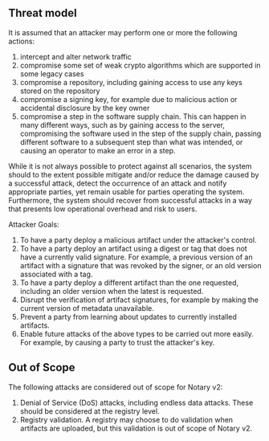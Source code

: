 ## Threat model

It is assumed that an attacker may perform one or more the following actions:

1. intercept and alter network traffic
2. compromise some set of weak crypto algorithms which are supported in some legacy cases
3. compromise a repository, including gaining access to use any keys stored on the repository
4. compromise a signing key, for example due to malicious action or accidental disclosure by the key owner
5. compromise a step in the software supply chain.  This can happen in many different ways, such as by gaining access to the server, compromising the software used in the step of the supply chain, passing different software to a subsequent step than what was intended, or causing an operator to make an error in a step.

While it is not always possible to protect against all scenarios, the system should to the extent possible mitigate and/or reduce the damage caused by a successful attack, detect the occurrence of an attack and notify appropriate parties, yet remain usable for parties operating the system.  Furthermore, the system should recover from successful attacks in a way that presents low operational overhead and risk to users.

Attacker Goals:
1. To have a party deploy a malicious artifact under the attacker's control.
2. To have a party deploy an artifact using a digest or tag that does not have a currently valid signature.  For example, a previous version of an artifact with a signature that was revoked by the signer, or an old version associated with a tag.
3. To have a party deploy a different artifact than the one requested, including an older version when the latest is requested.
4. Disrupt the verification of artifact signatures, for example by making the current version of metadata unavailable.
5. Prevent a party from learning about updates to currently installed artifacts.
6. Enable future attacks of the above types to be carried out more easily.  For example, by causing a party to trust the attacker's key.

## Out of Scope
The following attacks are considered out of scope for Notary v2:
1. Denial of Service (DoS) attacks, including endless data attacks. These should be considered at the registry level.
2. Registry validation. A registry may choose to do validation when artifacts are uploaded, but this validation is out of scope of Notary v2.
